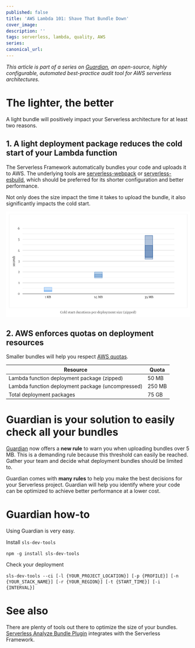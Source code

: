 ```yaml
---
published: false
title: 'AWS Lambda 101: Shave That Bundle Down'
cover_image:
description: ''
tags: serverless, lambda, quality, AWS
series:
canonical_url:
---
```


_This article is part of a series on [Guardian][guardian], an open-source, highly configurable, automated best-practice audit tool for AWS serverless architectures._

# The lighter, the better

A light bundle will positively impact your Serverless architecture for at least two reasons.

## 1. A light deployment package reduces the cold start of your Lambda function

The Serverless Framework automatically bundles your code and uploads it to AWS. The underlying tools are [serverless-webpack][serverless-webpack] or [serverless-esbuild][serverless-esbuild], which should be preferred for its shorter configuration and better performance.

Not only does the size impact the time it takes to upload the bundle, it also significantly impacts the cold start.

![Cold start durations](./assets/bundle-size-impact-on-cold-start.png 'Cold start durations per deployment size (https://mikhail.io/serverless/coldstarts/aws/#does-package-size-matter)')

## 2. AWS enforces quotas on deployment resources

Smaller bundles will help you respect [AWS quotas][quotas].

| Resource                                          | Quota  |
|---------------------------------------------------|--------|
| Lambda function deployment package (zipped)       | 50 MB  |
| Lambda function deployment package (uncompressed) | 250 MB |
| Total deployment packages                         | 75 GB  |


# Guardian is your solution to easily check all your bundles

[Guardian][guardian] now offers a **new rule** to warn you when uploading bundles over 5 MB. This is a demanding rule because this threshold can easily be reached. Gather your team and decide what deployment bundles should be limited to.

Guardian comes with **many rules** to help you make the best decisions for your Serverless project. Guardian will help you identify where your code can be optimized to achieve better performance at a lower cost.

# Guardian how-to

Using Guardian is very easy.

Install `sls-dev-tools`
```
npm -g install sls-dev-tools
```

Check your deployment
```
sls-dev-tools --ci [-l {YOUR_PROJECT_LOCATION}] [-p {PROFILE}] [-n {YOUR_STACK_NAME}] [-r {YOUR_REGION}] [-t {START_TIME}] [-i {INTERVAL}]
```

# See also

There are plenty of tools out there to optimize the size of your bundles. [Serverless Analyze Bundle Plugin][serverless-analyze-bundle-plugin] integrates with the Serverless Framework.

[guardian]: https://github.com/aleios-cloud/sls-dev-tools#guardian
[quotas]: https://docs.aws.amazon.com/lambda/latest/dg/gettingstarted-limits.html
[serverless-analyze-bundle-plugin]: https://github.com/adriencaccia/serverless-analyze-bundle-plugin
[serverless-webpack]: https://github.com/serverless-heaven/serverless-webpack
[serverless-esbuild]: https://github.com/floydspace/serverless-esbuild
